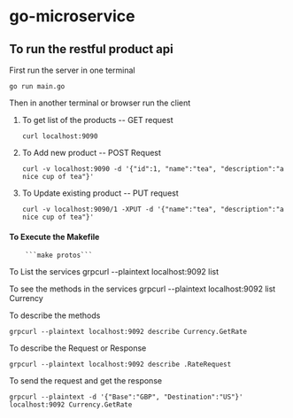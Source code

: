 # go-microservice

## To run the restful product api

First run the server in one terminal


```go run main.go```


Then in another terminal or browser run the client

1. To get list of the products -- GET request

    ```curl localhost:9090```

2. To Add new product -- POST Request

    ```curl -v localhost:9090 -d '{"id":1, "name":"tea", "description":"a nice cup of tea"}'```


3. To Update existing product -- PUT request

    ```curl -v localhost:9090/1 -XPUT -d '{"name":"tea", "description":"a nice cup of tea"}'```


#### To Execute the Makefile

        ```make protos```

  To List the services
        grpcurl --plaintext localhost:9092 list

To see the methods in the services
        grpcurl --plaintext localhost:9092 list Currency

To describe the methods

    grpcurl --plaintext localhost:9092 describe Currency.GetRate

To describe the Request or Response

    grpcurl --plaintext localhost:9092 describe .RateRequest

To send the request and get the response

    grpcurl --plaintext -d '{"Base":"GBP", "Destination":"US"}' localhost:9092 Currency.GetRate


